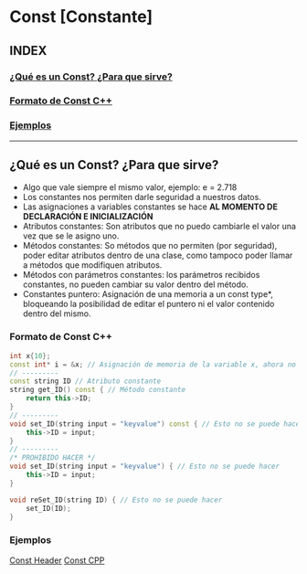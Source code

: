 # Const [Constante]
## INDEX
### [¿Qué es un Const? ¿Para que sirve?]()
### [Formato de Const C++]()
### [Ejemplos](#ejemplos)
---

## ¿Qué es un Const? ¿Para que sirve?
* Algo que vale siempre el mismo valor, ejemplo: e = 2.718
* Los constantes nos permiten darle seguridad a nuestros datos.
* Las asignaciones a variables constantes se hace **AL MOMENTO DE DECLARACIÓN E INICIALIZACIÓN**
* Atributos constantes: Son atributos que no puedo cambiarle el valor una vez que se le asigno uno.
* Métodos constantes: So métodos que no permiten (por seguridad), poder editar atributos dentro de una clase, como tampoco poder llamar a métodos que modifiquen atributos.
* Métodos con parámetros constantes: los parámetros recibidos constantes, no pueden cambiar su valor dentro del método.
* Constantes puntero: Asignación de una memoria a un const type*, bloqueando la posibilidad de editar el puntero ni el valor contenido dentro del mismo.

### Formato de Const C++
```cpp
int x{10};
const int* i = &x; // Asignación de memoria de la variable x, ahora no puedo editar el *i ni el valor contenido dentro de esa localización
// ---------
const string ID // Atributo constante
string get_ID() const { // Método constante
    return this->ID;
}
// ---------
void set_ID(string input = "keyvalue") const { // Esto no se puede hacer
    this->ID = input;
}
// ---------
/* PROHIBIDO HACER */
void set_ID(string input = "keyvalue") { // Esto no se puede hacer
    this->ID = input;
}

void reSet_ID(string ID) { // Esto no se puede hacer
    set_ID(ID);
}
```

### Ejemplos
[Const Header](cConst.h)
[Const CPP](cConst.h)
